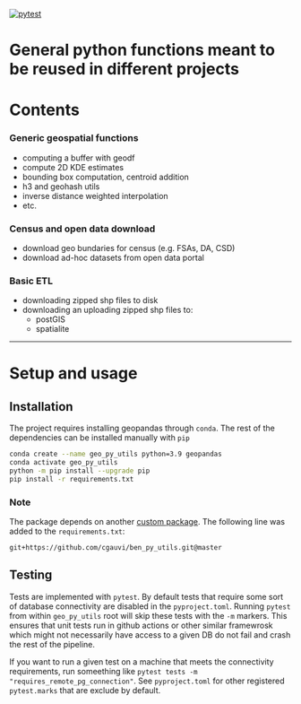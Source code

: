 
<!-- badges: start -->
[![pytest](https://github.com/cgauvi/geo_py_utils/actions/workflows/tests.yaml/badge.svg)](https://github.com/cgauvi/geo_py_utils/actions/workflows/tests.yaml)
<!-- badges: end -->


# General python functions meant to be reused in different projects

# Contents 

### Generic geospatial functions

- computing a buffer with geodf
- compute 2D KDE estimates
- bounding box computation, centroid addition
- h3 and geohash utils
- inverse distance weighted interpolation
- etc.

### Census and open data download

- download geo bundaries for census (e.g. FSAs, DA, CSD)
- download ad-hoc datasets from open data portal

### Basic ETL 

- downloading zipped shp files to disk
- downloading an uploading zipped shp files to:
    - postGIS
    - spatialite

 

---

# Setup and usage 


## Installation 

The project requires installing geopandas through `conda`. The rest of the dependencies can be installed manually with `pip`

```bash
conda create --name geo_py_utils python=3.9 geopandas
conda activate geo_py_utils
python -m pip install --upgrade pip
pip install -r requirements.txt
```

 ### Note

 The package depends on another [custom package](https://github.com/cgauvi/ben_py_utils). The following line was added to the `requirements.txt`:
 
 `git+https://github.com/cgauvi/ben_py_utils.git@master`


## Testing

Tests are implemented with `pytest`. By default tests that require some sort of database connectivity are disabled in the `pyproject.toml`. Running `pytest` from within `geo_py_utils` root will skip these tests with the `-m` markers. This ensures that unit tests run in github actions or other similar framewrosk which might not necessarily have access to a given DB do not fail and crash the rest of the pipeline. 
 
If you want to run a given test on a machine that meets the connectivity requirements, run someething like `pytest tests -m "requires_remote_pg_connection"`. See `pyproject.toml` for other registered `pytest.marks` that are exclude by default.

 
